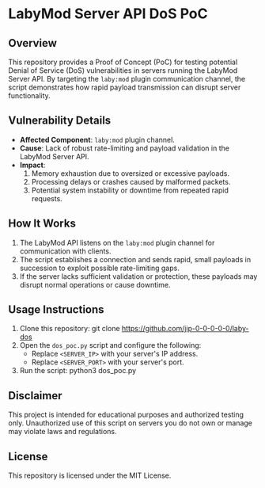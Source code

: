 # LabyMod Server API DoS PoC

## Overview
This repository provides a Proof of Concept (PoC) for testing potential Denial of Service (DoS) vulnerabilities in servers running the LabyMod Server API. By targeting the `laby:mod` plugin communication channel, the script demonstrates how rapid payload transmission can disrupt server functionality.

## Vulnerability Details
- **Affected Component**: `laby:mod` plugin channel.
- **Cause**: Lack of robust rate-limiting and payload validation in the LabyMod Server API.
- **Impact**:
  1. Memory exhaustion due to oversized or excessive payloads.
  2. Processing delays or crashes caused by malformed packets.
  3. Potential system instability or downtime from repeated rapid requests.

## How It Works
1. The LabyMod API listens on the `laby:mod` plugin channel for communication with clients.
2. The script establishes a connection and sends rapid, small payloads in succession to exploit possible rate-limiting gaps.
3. If the server lacks sufficient validation or protection, these payloads may disrupt normal operations or cause downtime.

## Usage Instructions
1. Clone this repository:
   git clone https://github.com/jip-0-0-0-0-0/laby-dos
2. Open the `dos_poc.py` script and configure the following:
   - Replace `<SERVER_IP>` with your server's IP address.
   - Replace `<SERVER_PORT>` with your server's port.
3. Run the script:
   python3 dos_poc.py

## Disclaimer
This project is intended for educational purposes and authorized testing only. Unauthorized use of this script on servers you do not own or manage may violate laws and regulations.

## License
This repository is licensed under the MIT License.
